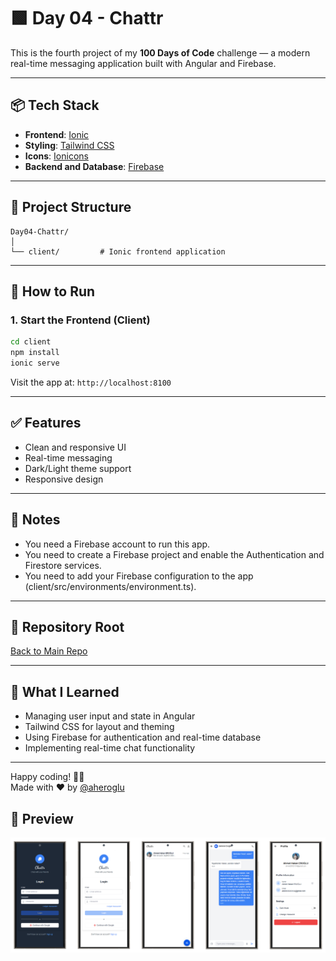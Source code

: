 # 🟩 Day 04 - Chattr

This is the fourth project of my **100 Days of Code** challenge — a modern real-time messaging application built with Angular and Firebase.

---

## 📦 Tech Stack

- **Frontend**: [Ionic](https://ionicframework.com/)
- **Styling**: [Tailwind CSS](https://tailwindcss.com/)
- **Icons**: [Ionicons](https://ionicons.com/)
- **Backend and Database**: [Firebase](https://firebase.google.com/)

---

## 📁 Project Structure

```
Day04-Chattr/
│
└── client/         # Ionic frontend application
```

---

## 🚀 How to Run

### 1. Start the Frontend (Client)

```bash
cd client
npm install
ionic serve
```

Visit the app at: `http://localhost:8100`

---

## ✅ Features

- Clean and responsive UI
- Real-time messaging
- Dark/Light theme support
- Responsive design

---

## 📌 Notes

- You need a Firebase account to run this app.
- You need to create a Firebase project and enable the Authentication and Firestore services.
- You need to add your Firebase configuration to the app (client/src/environments/environment.ts).

---

## 🔗 Repository Root

[Back to Main Repo](../..)

---

## 🧠 What I Learned

- Managing user input and state in Angular
- Tailwind CSS for layout and theming
- Using Firebase for authentication and real-time database
- Implementing real-time chat functionality

---

Happy coding! 👨‍💻  
Made with ❤️ by [@aheroglu](https://github.com/aheroglu)

## 📸 Preview

![Chattr Preview](./assets/preview.png)
